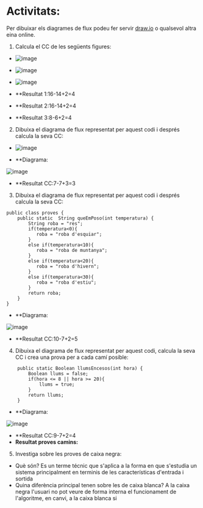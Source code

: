 # Activitats: 

Per dibuixar els diagrames de flux podeu fer servir [draw.io](https://draw.io) o qualsevol altra eina online.

1. Calcula el CC de les següents figures:
  - ![image](https://user-images.githubusercontent.com/110727546/204613022-4ab64342-2e06-438d-a7e8-570685b3c406.png)
  - ![image](https://user-images.githubusercontent.com/110727546/204613180-6d55bf09-28b8-417e-96f4-f71a762ac44c.png)
  - ![image](https://user-images.githubusercontent.com/110727546/204655229-8c3f28d7-3d8b-4746-a55d-331f89da39d2.png)

  - **Resultat 1:16-14+2=4
  - **Resultat 2:16-14+2=4
  - **Resultat 3:8-6+2=4


2. Dibuixa el diagrama de flux representat per aquest codi i després calcula la seva CC:
  - ![image](https://user-images.githubusercontent.com/110727546/204615125-363e5e6c-173b-4ec0-8c0b-cb97985ade06.png)

  - **Diagrama:
 
![image](https://user-images.githubusercontent.com/113586164/204740185-ab2d823b-cd5a-4a41-85ce-cb210c99d405.png)


  - **Resultat CC:7-7+3=3

3. Dibuixa el diagrama de flux representat per aquest codi i després calcula la seva CC:

```
public class proves {
    public static  String queEmPoso(int temperatura) {
        String roba = "res";
        if(temperatura<0){
           roba = "roba d'esquiar";
        }
        else if(temperatura<10){
           roba = "roba de muntanya";
        }
        else if(temperatura<20){
           roba = "roba d'hivern";
        }
        else if(temperatura<30){
           roba = "roba d'estiu";
        }
        return roba;
    }    
}
```

  - **Diagrama:
  
  ![image](https://user-images.githubusercontent.com/113586164/204747636-2a982e7b-e33e-447e-8de7-b15249d0ab3b.png)

  - **Resultat CC:10-7+2=5

4. Dibuixa el diagrama de flux representat per aquest codi, calcula la seva CC i crea una prova per a cada camí posible:

```
    public static Boolean llumsEncesos(int hora) {
        Boolean llums = false;
        if(hora <= 8 || hora >= 20){
            llums = true;
        }
        return llums;
    }
```
  - **Diagrama:
  
  ![image](https://user-images.githubusercontent.com/113586164/204750325-3a535114-733e-4eec-b434-4838ee3d9d4e.png)

  - **Resultat CC:9-7+2=4
  - **Resultat proves camins:**

5. Investiga sobre les proves de caixa negra:

  - Què són?
  Es un terme técnic que s'aplica a la forma en que s'estudia un sistema principalment en terminis de les características d'entrada i sortida  
  - Quina diferència principal tenen sobre les de caixa blanca?
  A la caixa negra l'usuari no pot veure de forma interna el funcionament de l'algoritme, en canvi, a la caixa blanca si
